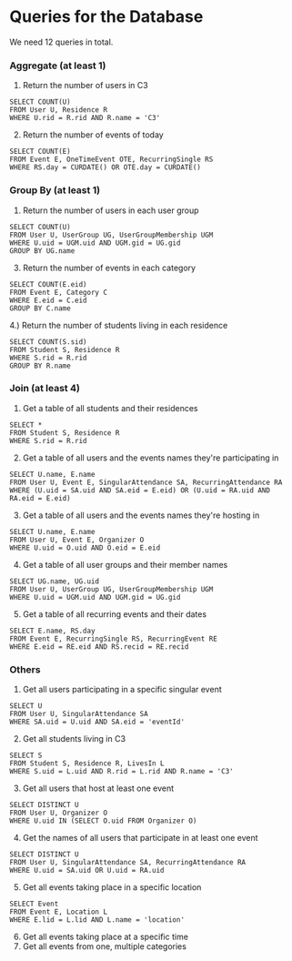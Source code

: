 # Queries for the Database

We need 12 queries in total.

### Aggregate (at least 1)

1) Return the number of users in C3

```
SELECT COUNT(U)
FROM User U, Residence R
WHERE U.rid = R.rid AND R.name = 'C3'
```

2) Return the number of events of today

```
SELECT COUNT(E)
FROM Event E, OneTimeEvent OTE, RecurringSingle RS
WHERE RS.day = CURDATE() OR OTE.day = CURDATE()
```

### Group By (at least 1)
1) Return the number of users in each user group

```
SELECT COUNT(U)
FROM User U, UserGroup UG, UserGroupMembership UGM
WHERE U.uid = UGM.uid AND UGM.gid = UG.gid
GROUP BY UG.name
```

3) Return the number of events in each category

```
SELECT COUNT(E.eid)
FROM Event E, Category C
WHERE E.eid = C.eid
GROUP BY C.name
```

4.) Return the number of students living in each residence

```
SELECT COUNT(S.sid)
FROM Student S, Residence R
WHERE S.rid = R.rid 
GROUP BY R.name
```

### Join (at least 4)
1) Get a table of all students and their residences

```
SELECT *
FROM Student S, Residence R
WHERE S.rid = R.rid
```

2) Get a table of all users and the events names they're participating in

```
SELECT U.name, E.name
FROM User U, Event E, SingularAttendance SA, RecurringAttendance RA
WHERE (U.uid = SA.uid AND SA.eid = E.eid) OR (U.uid = RA.uid AND RA.eid = E.eid) 
```

3) Get a table of all users and the events names they're hosting in

```
SELECT U.name, E.name
FROM User U, Event E, Organizer O
WHERE U.uid = O.uid AND O.eid = E.eid
```
4) Get a table of all user groups and their member names

```
SELECT UG.name, UG.uid
FROM User U, UserGroup UG, UserGroupMembership UGM
WHERE U.uid = UGM.uid AND UGM.gid = UG.gid
```
5) Get a table of all recurring events and their dates

```
SELECT E.name, RS.day
FROM Event E, RecurringSingle RS, RecurringEvent RE
WHERE E.eid = RE.eid AND RS.recid = RE.recid
```
### Others
1) Get all users participating in a specific singular event

```
SELECT U
FROM User U, SingularAttendance SA
WHERE SA.uid = U.uid AND SA.eid = 'eventId'
```

2) Get all students living in C3

```
SELECT S
FROM Student S, Residence R, LivesIn L
WHERE S.uid = L.uid AND R.rid = L.rid AND R.name = 'C3'
```

3) Get all users that host at least one event

```
SELECT DISTINCT U
FROM User U, Organizer O
WHERE U.uid IN (SELECT O.uid FROM Organizer O)
```

4) Get the names of all users that participate in at least one event

```
SELECT DISTINCT U
FROM User U, SingularAttendance SA, RecurringAttendance RA
WHERE U.uid = SA.uid OR U.uid = RA.uid
```

5) Get all events taking place in a specific location

```
SELECT Event
FROM Event E, Location L
WHERE E.lid = L.lid AND L.name = 'location'
```

6) Get all events taking place at a specific time
7) Get all events from one, multiple categories
